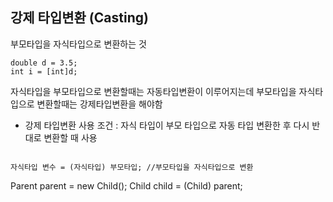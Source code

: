 
## 강제 타입변환 (Casting)

부모타입을 자식타입으로 변환하는 것 

```
double d = 3.5;
int i = [int]d;

```

자식타입을 부모타입으로 변환할때는 자동타입변환이 이루어지는데
부모타입을 자식타입으로 변환할때는 강제타입변환을 해야함

- 강제 타입변환 사용 조건
  : 자식 타입이 부모 타입으로 자동 타입 변환한 후 다시 반대로 변환할 때 사용


```

자식타입 변수 = (자식타입) 부모타입; //부모타입을 자식타입으로 변환

```

Parent parent = new Child();
Child child = (Child) parent;



